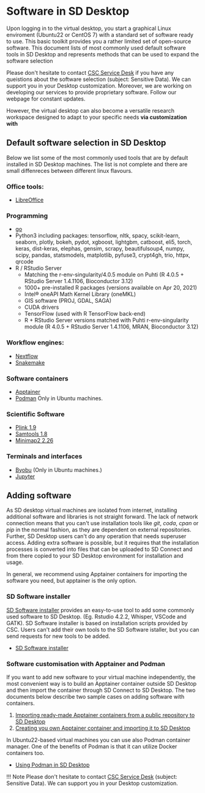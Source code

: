 # Software in SD Desktop

Upon logging in to the virtual desktop, you start a graphical Linux enviroment (Ubuntu22 or CentOS 7) with a standard set of software ready to use. This basic toolkit provides you a rather limited set of open-source software. This document lists of most commonly used default software tools in SD Desktop and represents methods that can be used to expand the software selection

Please don't hesitate to contact [CSC Service Desk](../../support/contact.md) if you have any queistions about the software selection (subject: Sensitive Data). We can support you in your Desktop customization. Moreover, we are working on developing our services to provide proprietary software. Follow our webpage for constant updates. 

However, the virtual desktop can also become a versatile research workspace designed to adapt to your specific needs **via customization with**


## Default software selection in SD Desktop

Below we list some of the most commonly used tools that are by default installed in SD Desktop machines.
The list is not complete and there are small diffenreces between different linux flavours.

   ### Office tools:
   - [LibreOffice](https://en.wikipedia.org/wiki/LibreOffice)

   ### Programming
  - [go](https://go.dev/)
  - Python3 including packages: tensorflow, nltk, spacy, scikit-learn, seaborn, plotly, bokeh, pydot, xgboost, lightgbm, catboost, eli5, torch, keras, dist-keras, elephas, gensim, scrapy, beautifulsoup4, numpy, scipy, pandas, statsmodels, matplotlib, pyfuse3, crypt4gh, trio, httpx, qrcode
  - R / RStudio Server
     - Matching the r-env-singularity/4.0.5 module on Puhti (R 4.0.5 + RStudio Server 1.4.1106, Bioconductor 3.12)
     - 1000+ pre-installed R packages (versions available on Apr 20, 2021)
     - Intel® oneAPI Math Kernel Library (oneMKL)
     - GIS software (PROJ, GDAL, SAGA)
     - CUDA drivers
     - TensorFlow (used with R TensorFlow back-end)
     - R + RStudio Server versions matched with Puhti r-env-singularity module (R 4.0.5 + RStudio Server 1.4.1106, MRAN, Bioconductor 3.12)  

   ### Workflow engines:
   - [Nextflow](https://www.nextflow.io/)
   - [Snakemake](https://snakemake.readthedocs.io/en/stable/)

   ### Software containers
   - [Apptainer](https://apptainer.org/)
   - [Podman](https://podman.io/) Only in Ubuntu machines.
   
   ### Scientific Software
   - [Plink 1.9](https://www.cog-genomics.org/plink/)
   - [Samtools 1.8](http://www.htslib.org/)
   - [Minimap2 2.26](https://github.com/lh3/minimap2)

   ### Terminals and interfaces
   - [Byobu](https://www.byobu.org/) (Only in Ubuntu machines.)
   - [Jupyter](https://jupyter.org/)


## Adding software

As SD desktop virtual machines are isolated from internet, installing additional software and libraries is not straight forward. The lack of network connection means that you can't use installation tools like _git_, _coda_, _cpan_ or _pip_ in the normal fashion, as they are dependent on external repositories. Further, SD Desktop users can't do any operation that needs superuser access. Adding extra software is possible, but it requires that the installation processes is converted into files that can be uploaded to SD Connect and from there copied to your SD Desktop environment for installation and usage.

In general, we recommend using Apptainer containers for importing the software you need, but apptainer is the only option.

### SD Software installer

[SD Software installer](./tutorials/sd-software-installer.md) provides an easy-to-use tool to add some commonly used software to SD Desktop. (Eg. Rstudio 4.2.2, Whisper, VSCode and GATK). SD Software installer is based on installation scripts provided by CSC. Users can't add their own tools to the SD Software istaller, but you can send requests for new tools to be added. 
   - [SD Software installer](./tutorials/sd-software-installer.md)
 
   
### Software customisation with Apptainer and Podman

If you want to add new software to your virtual machine independently, the most convenient way is to build an Apptainer container outside SD Desktop and then import the container through SD Connect to SD Desktop. The two documents below describe two sample cases on adding software with containers.

   1. [Importing ready-made Apptainer containers from a public repository to SD Desktop](./sd-desktop-singularity.md)
   2. [Creating you own Apptainer container and importing it to SD Desktop](./creating_containers.md)

In Ubuntu22-based virtual machines you can use also Podman container manager. One of the benefits of Podman is that it can utilize Docker containers too.

*   [Using Podman in SD Desktop](./tutorials/podman-in-sd-desktop.md)


!!! Note
    Please don't hesitate to contact [CSC Service Desk](../../support/contact.md) (subject: Sensitive Data). We can support you in your Desktop customization. 

